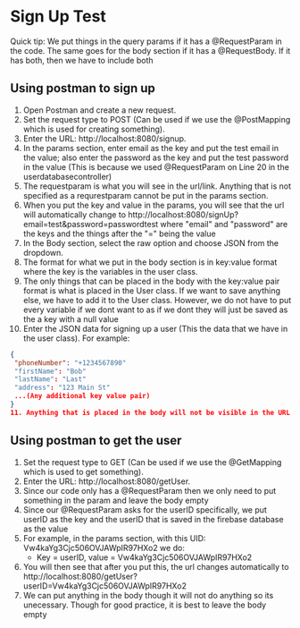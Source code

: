 # Sign Up Test

Quick tip: We put things in the query params if it has a @RequestParam in the code. The same goes for the body section if it has a @RequestBody. If it has both, then we have to include both

## Using postman to sign up
1. Open Postman and create a new request.
2. Set the request type to POST (Can be used if we use the @PostMapping which is used for creating something).
3. Enter the URL: http://localhost:8080/signup.
4. In the params section, enter email as the key and put the test email in the value; also enter the password as the key and put the test password in the value (This is because we used @RequestParam on Line 20 in the userdatabasecontroller)
5. The requestparam is what you will see in the url/link. Anything that is not specified as a requrestparam cannot be put in the params section.
6. When you put the key and value in the params, you will see that the url will automatically change to http://localhost:8080/signUp?email=test&password=passwordtest where "email" and "password" are the keys and the things after the "=" being the value
7. In the Body section, select the raw option and choose JSON from the dropdown.
8. The format for what we put in the body section is in key:value format where the key is the variables in the user class.
9. The only things that can be placed in the body with the key:value pair format is what is placed in the User class. If we want to save anything else, we have to add it to the User class. However, we do not have to put every variable if we dont want to as if we dont they will just be saved as the a key with a null value
10. Enter the JSON data for signing up a user (This the data that we have in the user class). For example:
   ```json
   {
    "phoneNumber": "+1234567890"
    "firstName": "Bob"
    "lastName": "Last"
    "address": "123 Main St"
    ...(Any additional key value pair)
   }
11. Anything that is placed in the body will not be visible in the URL. Only the server and the params will be visible in the URL.
   ```
## Using postman to get the user
1. Set the request type to GET (Can be used if we use the @GetMapping which is used to get something).
2. Enter the URL: http://localhost:8080/getUser.
3. Since our code only has a @RequestParam then we only need to put something in the param and leave the body empty
4. Since our @RequestParam asks for the userID specifically, we put userID as the key and the userID that is saved in the firebase database as the value
5. For example, in the params section, with this UID: Vw4kaYg3Cjc506OVJAWpIR97HXo2 we do:
   * Key = userID, value = Vw4kaYg3Cjc506OVJAWpIR97HXo2
6. You will then see that after you put this, the url changes automatically to http://localhost:8080/getUser?userID=Vw4kaYg3Cjc506OVJAWpIR97HXo2
7. We can put anything in the body though it will not do anything so its unecessary. Though for good practice, it is best to leave the body empty 

